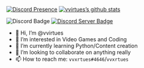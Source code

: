 [![Discord Presence](https://lanyard.cnrad.dev/api/730099286049816586?idleMessage=Idle)](https://discord.com/users/730099286049816586)
[![vvirtues’s github stats](https://github-readme-stats.vercel.app/api?username=vvirtues)](https://github.com/vvirtues)


![Discord Badge](https://img.shields.io/badge/Discord-vvxrtues%234646-lightgrey) [![Discord Server Badge](https://img.shields.io/badge/Discord-Server-informational)](https://discord.gg/4EHpN9BnYy)



- 👋 Hi, I’m @vvirtues
- 👀 I’m interested in Video Games and Coding
- 🌱 I’m currently learning Python/Content creation
- 💞️ I’m looking to collaborate on anything really
- 📫 How to reach me: `vvxrtues#4646`/`vvxrtues`

<!---
This is my README.md I guess
--->

